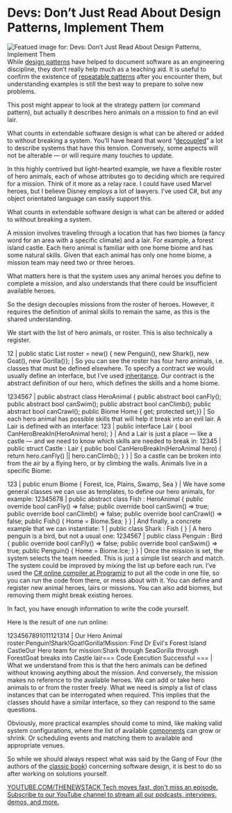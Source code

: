 # Devs: Don’t Just Read About Design Patterns, Implement Them
![Featued image for: Devs: Don’t Just Read About Design Patterns, Implement Them](https://cdn.thenewstack.io/media/2024/08/8e6b8f9d-fabrizio-conti-b5rpuibfeme-unsplash-1024x683.jpg)
While [design patterns](https://en.wikipedia.org/wiki/Software_design_pattern) have helped to document software as an engineering discipline, they don’t really help much as a teaching aid. It is useful to confirm the existence of [repeatable patterns](https://thenewstack.io/serverless/serverless-architecture-five-design-patterns/) after you encounter them, but understanding examples is still the best way to prepare to solve new problems.

This post might appear to look at the strategy pattern (or command pattern), but actually it describes hero animals on a mission to find an evil lair.

What counts in extendable software design is what can be altered or added to without breaking a system. You’ll have heard that word “[decoupled](https://thenewstack.io/how-decoupling-can-help-you-write-better-software/)” a lot to describe systems that have this tension. Conversely, some aspects will not be alterable — or will require many touches to update.

In this highly contrived but light-hearted example, we have a flexible roster of hero animals, each of whose attributes go to deciding which are required for a mission. Think of it more as a relay race. I could have used Marvel heroes, but I believe Disney employs a lot of lawyers. I’ve used C#, but any object orientated language can easily support this.

What counts in extendable software design is what can be altered or added to without breaking a system.

A mission involves traveling through a location that has two biomes (a fancy word for an area with a specific climate) and a lair. For example, a forest island castle. Each hero animal is familiar with one home biome and has some natural skills. Given that each animal has only one home biome, a mission team may need two or three heroes.

What matters here is that the system uses any animal heroes you define to complete a mission, and also understands that there could be insufficient available heroes.

So the design decouples missions from the roster of heroes. However, it requires the definition of animal skills to remain the same, as this is the shared understanding.

We start with the list of hero animals, or roster. This is also technically a register.

12 |
public static List<HeroAnimal> roster = new() { new Penguin(), new Shark(), new Goat(), new Gorilla()}; |
So you can see the roster has four hero animals, i.e. classes that must be defined elsewhere.
To specify a contract we would usually define an interface, but I’ve used [inheritance](https://thenewstack.io/how-to-use-inheritance-in-python/). Our contract is the abstract definition of our hero, which defines the skills and a home biome.

1234567 |
public abstract class HeroAnimal { public abstract bool canFly(); public abstract bool canSwim(); public abstract bool canClimb(); public abstract bool canCrawl(); public Biome Home { get; protected set;}} |
So each hero animal has possible skills that will help it break into an evil lair. A Lair is defined with an interface:
123 |
public interface Lair { bool CanHeroBreakIn(HeroAnimal hero); } |
And a Lair is just a place — like a castle — and we need to know which skills are needed to break in:
12345 |
public struct Castle : Lair { public bool CanHeroBreakIn(HeroAnimal hero) { return hero.canFly() || hero.canClimb(); } } |
So a castle can be broken into from the air by a flying hero, or by climbing the walls.
Animals live in a specific Biome:

123 |
public enum Biome { Forest, Ice, Plains, Swamp, Sea } |
We have some general classes we can use as templates, to define our hero animals, for example:
12345678 |
public abstract class Fish : HeroAnimal { public override bool canFly() => false; public override bool canSwim() => true; public override bool canClimb() => false; public override bool canCrawl() => false; public Fish() { Home = Biome.Sea; } } |
And finally, a concrete example that we can instantiate:
1 |
public class Shark : Fish { } |
A hero penguin is a bird, but not a usual one:
1234567 |
public class Penguin : Bird { public override bool canFly() => false; public override bool canSwim() => true; public Penguin() { Home = Biome.Ice; } } |
Once the mission is set, the system selects the team needed. This is just a simple list search and match. The system could be improved by mixing the list up before each run.
I’ve used the [C# online compiler at Programiz](https://www.programiz.com/online-compiler/6gfMhWkH9umce) to put all the code in one file, so you can run the code from there, or mess about with it. You can define and register new animal heroes, lairs or missions. You can also add biomes, but removing them might break existing heroes.

In fact, you have enough information to write the code yourself.

Here is the result of one run online:

1234567891011121314 |
Our Hero Animal roster:Penguin!Shark!Goat!Gorilla!Mission: Find Dr Evil's Forest Island CastleOur Hero team for mission:Shark through SeaGorilla through ForestGoat breaks into Castle lair=== Code Execution Successful === |
What we understand from this is that the hero animals can be defined without knowing anything about the mission. And conversely, the mission makes no reference to the available heroes. We can add or take hero animals to or from the roster freely.
What we need is simply a list of class instances that can be interrogated when required. This implies that the classes should have a similar interface, so they can respond to the same questions.

Obviously, more practical examples should come to mind, like making valid system configurations, where the list of available [components](https://thenewstack.io/the-risks-of-decomposing-software-components/) can grow or shrink. Or scheduling events and matching them to available and appropriate venues.

So while we should always respect what was said by the Gang of Four (the authors of the [classic book](https://en.wikipedia.org/wiki/Design_Patterns)) concerning software design, it is best to do so after working on solutions yourself.

[
YOUTUBE.COM/THENEWSTACK
Tech moves fast, don't miss an episode. Subscribe to our YouTube
channel to stream all our podcasts, interviews, demos, and more.
](https://youtube.com/thenewstack?sub_confirmation=1)